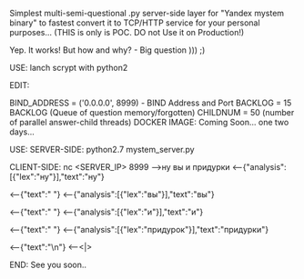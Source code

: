 Simplest multi-semi-questional .py server-side layer for "Yandex mystem binary" to fastest convert it to TCP/HTTP service for your personal purposes... (THIS is only is POC. DO not Use it on Production!)

Yep. It works! But how and why? - Big question ))) ;)

USE: lanch scrypt with python2

EDIT:

BIND_ADDRESS = ('0.0.0.0', 8999) - BIND Address and Port BACKLOG = 15 BACKLOG (Queue of question memory/forgotten) CHILDNUM = 50 (number of parallel answer-child threads) DOCKER IMAGE: Coming Soon... one two days...

USE: SERVER-SIDE: python2.7 mystem_server.py

CLIENT-SIDE: nc <SERVER_IP> 8999
 -->ну вы и придурки
 <--{"analysis":[{"lex":"ну"}],"text":"ну"}
 
 <--{"text":" "} <--{"analysis":[{"lex":"вы"}],"text":"вы"}
 
 <--{"text":" "} <--{"analysis":[{"lex":"и"}],"text":"и"}
 
 <--{"text":" "} <--{"analysis":[{"lex":"придурок"}],"text":"придурки"}
 
 <--{"text":"\n"} <--<|>

END: See you soon..
